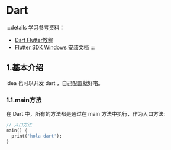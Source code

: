 # Dart

:::details 学习参考资料：

- [Dart Flutter教程](https://www.bilibili.com/video/BV1S4411E7LY)
- [Flutter SDK Windows 安装文档](https://docs.flutter.cn/get-started/install/windows/mobile)
  :::

## 1.基本介绍

idea 也可以开发 dart ，自己配置就好咯。

### 1.1.main方法

在 Dart 中，所有的方法都是通过在 main 方法中执行，作为入口方法:

```dart
// 入口方法
main() {
  print('hola dart');
}
```

